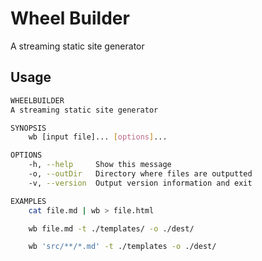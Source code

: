 # Wheel Builder
A streaming static site generator

## Usage
```sh
WHEELBUILDER
A streaming static site generator

SYNOPSIS
    wb [input file]... [options]...

OPTIONS
    -h, --help     Show this message
    -o, --outDir   Directory where files are outputted
    -v, --version  Output version information and exit

EXAMPLES
    cat file.md | wb > file.html

    wb file.md -t ./templates/ -o ./dest/

    wb 'src/**/*.md' -t ./templates -o ./dest/

```
